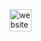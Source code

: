 <a href="https://bio.link/sejanmahmud" target="_blank">
    <img src="https://cdn.jsdelivr.net/npm/simple-icons@3.0.1/icons/icloud.svg" alt="website" height="40"/>
</a>
